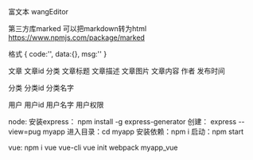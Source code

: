 富文本 wangEditor

第三方库marked 可以把markdown转为html
https://www.npmjs.com/package/marked

格式
{
   code:'',
   data:{},
   msg:''
}

文章
文章id 分类 文章标题 文章描述 文章图片 文章内容 作者 发布时间

分类
分类id 分类名字

用户
用户id 用户名字 用户权限


node:
安装express： npm install -g express-generator
创建： express --view=pug myapp
进入目录：cd myapp
安装依赖：npm i
启动：npm start

vue:
npm i vue vue-cli
vue init webpack myapp_vue